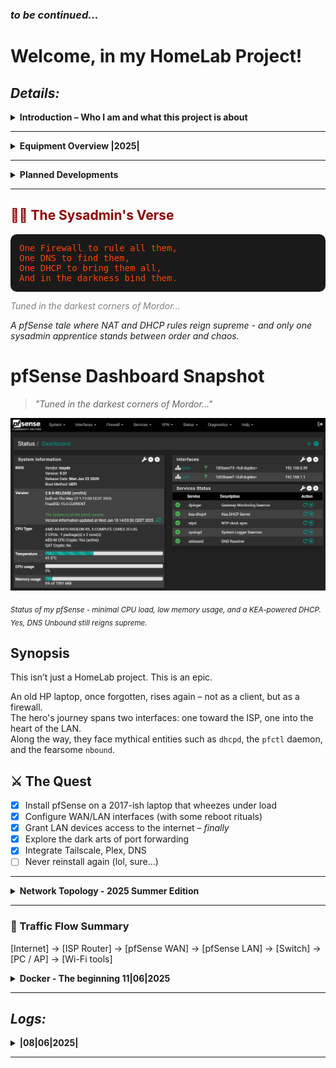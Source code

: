 ### *to be continued...*

# **Welcome, in my HomeLab Project!**

## *Details:*

<details>
<summary><strong>  Introduction – Who I am and what this project is about</strong></summary>

---

My name is Viktor Halupka, I was born in Budapest, and I have been living in Austria since 2014.  
Since my childhood (Commodore 64), I have been interested in the world of IT, but I worked in the gastronomy industry for a long time.  
At the age of forty, however, I decided to make a dream come true: to work professionally with IT, networks, and servers.

This homelab project is the first step on that path: I am building a real, working test environment on my own budget and in my free time, in order to gain hands-on experience in system and network administration.

This is not a perfectly sterile lab, but rather a fine worked, dynamically evolving learning platform, with its own mistakes, solutions, and documentation.

### My goal with this project is to:  
- demonstrate my progress,
- build a stable, remotely accessible, container-based home service platform that also serves as a learning environment,  
- help other beginners who are starting a similar journey, and  
- convince my future employer that they are dealing with a motivated, eager-to-learn, and practical-minded person.

**It’s never too late to change direction – the only thing that matters is that you take the first step.**

</details>

---

<details>
<summary><strong>  Equipment Overview |2025|</strong></summary>

---

#### Workstations and Servers

#### MSI Thin 15 B12UC laptop: 
- CPU: Intel Core i5 (12th generation)  
- RAM: 32 GB  
- VGA: Nvidia RTX 3050  
- Storage: 1 TB NVMe SSD  
- OS: Fedora Linux  
- Purpose: Learning system administration, network simulations, monitoring  

#### Windows 11 Pro PC (main server): 
- CPU: Intel Core i7-8700K  
- RAM: 32 GB  
- VGA: Nvidia RTX 3060 Ti  
- Storage: 2× 1 TB NVMe SSD, 1 TB HDD  
- Roles: Plex + Tailscale media server, planned NGINX web server  

#### HP 15-ba106ng laptop (pfSense router): 
- CPU: AMD A9-9410  
- RAM: 8 GB  
- Storage: 1 TB HDD  
- OS: pfSense (fresh install, in configuration)  
- Roles: Firewall, DHCP, NAT, VLAN, port forwarding, VPN (WireGuard planned)  

### Network

---

- Netgear GS308E managed switch (8 ports)  
- UNI USB–Ethernet adapter for HP laptop  
- ISP Routers:  
  - ZTE MC888A Ultra (5G, main internet)  
  - ZTE H338A (4G, backup)  

### Mobile Devices

---

- iPhone 11 (static public IP, uses Tailscale)  
- Samsung tablet (Android 14, media playback, remote access)  

### Backup and Security

---

- Using pfSense Firewall
- Weekly full system backup
- Planning incremental backups  
- Documents on OneDrive for mobile access  
- Plexamp + Tailscale used during commutes for music  
- Tailscale exit node automatically enabled on iPhone for public network security  

</details>

---

<details>
<summary><strong>  Planned Developments</strong></summary>

---
  
- Set up NGINX web server on Windows  
- Create basic static website for portfolio/monitoring  
- Finish pfSense full configuration  
- Automate Wake-on-LAN and remote management  
- Update automation with Ansible
- Docker installation with Photoprism for photo cataloging and secure, remote access from mobile
- Planning Wake-on-LAN and remote server control automation 

</details>

---

<h2 style="color:#8B0000;">🧙‍♂️ The Sysadmin's Verse</h2>

<pre style="color:#FF4500; background-color:#1a1a1a; padding:1em; border-radius:10px; font-family:Consolas,Monaco,monospace;">
One Firewall to rule all them,
One DNS to find them,
One DHCP to bring them all,
And in the darkness bind them.
</pre>

<p style="color:gray; font-style:italic;">
Tuned in the darkest corners of Mordor...
</p>

*A pfSense tale where NAT and DHCP rules reign supreme - and only one sysadmin apprentice stands between order and chaos.*

# pfSense Dashboard Snapshot

> *"Tuned in the darkest corners of Mordor..."*

![Dashboard](images/pfsense-dashboard.png)

<sub><i>Status of my pfSense - minimal CPU load, low memory usage, and a KEA-powered DHCP. Yes, DNS Unbound still reigns supreme.</i></sub>



## Synopsis
This isn’t just a HomeLab project. This is an epic.

An old HP laptop, once forgotten, rises again – not as a client, but as a firewall.  
The hero's journey spans two interfaces: one toward the ISP, one into the heart of the LAN.  
Along the way, they face mythical entities such as `dhcpd`, the `pfctl` daemon, and the fearsome `nbound`.

## ⚔️ The Quest
- [x] Install pfSense on a 2017-ish laptop that wheezes under load
- [x] Configure WAN/LAN interfaces (with some reboot rituals)
- [x] Grant LAN devices access to the internet – *finally*
- [x] Explore the dark arts of port forwarding
- [x] Integrate Tailscale, Plex, DNS
- [ ] Never reinstall again (lol, sure...)

---

<details>
<summary><strong> Network Topology - 2025 Summer Edition</strong></summary>

---

### 1. ISP Router
- Acts as the upstream connection to the internet.
- Either in bridge mode or with DMZ pointing to pfSense.
- Connected via Ethernet to the pfSense WAN interface.

### 2. pfSense (running on an old laptop)
- Serves as the main router and firewall.
- Interfaces:
  - **WAN** → connected to ISP router.
  - **LAN** → connected to local network via a switch.
- Provides:
  - DHCP and DNS for the LAN.
  - NAT, port forwarding, and firewall rules.
  - Future plans: pfBlockerNG, Tailscale subnet routing.

### 3. LAN Switch
- Connected to the pfSense LAN port.
- Distributes LAN connectivity to wired devices and access points.

### 4. Devices connected to the switch
- **PC (Windows 11 Pro)**
  - Hosts Plex Media Server and PhotoPrism (via Docker/Portainer).
  - Also used for general administration and monitoring.
- **ZTE Router (WLAN Access Point Mode)**
  - Provides Wi-Fi only (DHCP disabled).
  - Connected via Ethernet to the switch.
    

### 5. Devices connected via Wi-Fi (through ZTE AP)
- Smartphones
- Tablets
- Smartwatch
- Nokia streaming box
- HP printer
- IoT gadgets

</details>

---

### 🔁 Traffic Flow Summary

[Internet] → [ISP Router] → [pfSense WAN] → [pfSense LAN] → [Switch] → [PC / AP] → [Wi-Fi tools]

<details>
<summary><strong>  Docker - The beginning 11|06|2025</strong></summary>

---

As part of the HomeLab, I used Docker containerization to host isolated, manageable home services. During the project, I resolved several technical issues and successfully deployed several services, including:

## Problem:

- Installed Docker and WSL2 on Windows 11, but the WSL2 initially failed to start due to misconfigured .wslconfig.

## 🔨Fixing WSL `automount` Configuration:

> **Note:** `crossDistro = true` is **not** a valid key in the `[automount]` section, so WSL throws an unknown key error if you include it.

####  Correct `[automount]` Configuration Example:

```ini
[automount]
root = /mnt/host
options = "metadata"
```

---

### Restarting WSL and Docker Container

After saving the correct `.wslconfig` file, restart WSL and the Docker container:

```powershell
wsl --shutdown
```

```powershell
wsl
```

```powershell
docker compose up -d
```

>  WSL2 should now run reliably, and Docker should successfully start the container.

## Problem:

- Docker Desktop Startup Issue on Windows
- When Docker Desktop is set to start automatically with Windows, the following issues occur:

1. **WSL Initialization Error**: On boot, Docker shows an error indicating that WSL is not loaded yet.
2. **Engine Startup Failure**: Shortly after, another message appears (e.g., *Fetching issue*), and the Docker engine does not become usable.
3. **Workaround Required**: Even if Docker Desktop is manually shut down, the issue persists unless further steps are taken.

## 🔨Solution:
### To get Docker Desktop working properly again:

1. Fully exit Docker Desktop (`Right-click → Quit Docker Desktop`).
2. Open `Event Viewer`, or alternatively use Task Manager or PowerShell.
3. Locate and terminate the `com.docker.build.exe` process.
4. Restart Docker Desktop manually.

## After performing these steps, Docker works normally.

### Suspected Cause
This may be due to **slow WSL initialization on system startup**, especially if Docker and/or WSL-related components are located on a **mechanical HDD**. The delayed loading could cause Docker to attempt to start before WSL is fully ready.

### Suggested Fix
Try moving Docker's WSL-related files and configuration (or the entire Docker installation) to a **solid-state drive (SSD)**. This might ensure faster startup and proper synchronization with WSL during boot.

> **Note:** WSL2 boot speed improved: confirmed SSD is significantly faster than HDD when hosting the virtual disk.

---

💡Feel free to open an issue or contribute a better workaround if you've faced the same problem!

---

## Common Docker Commands with Explanations  
It will come in handy someday🙂

| Command                           | Description                                                                                 |
| --------------------------------- | ------------------------------------------------------------------------------------------- |
| `docker compose up -d`            | Starts the containers defined in `docker-compose.yml` in detached (background) mode.        |
| `docker compose down`             | Stops and removes the containers, networks, and volumes created by `docker-compose up`.     |
| `docker compose restart`          | Restarts all containers defined in the compose file.                                        |
| `docker ps`                       | Lists all currently running containers.                                                     |
| `docker ps -a`                    | Lists all containers, including stopped ones.                                               |
| `docker logs photoprism`          | Displays the logs/output from the container named `photoprism`. Useful for troubleshooting. |
| `docker exec -it photoprism bash` | Opens an interactive shell (`bash`) inside the running `photoprism` container.              |
| `docker stop photoprism`          | Gracefully stops the `photoprism` container.                                                |
| `docker start photoprism`         | Starts a stopped `photoprism` container.                                                    |
| `docker rm photoprism`            | Removes the `photoprism` container. It must be stopped first.                               |
| `docker images`                   | Lists all downloaded Docker images.                                                         |
| `docker image prune`              | Cleans up unused Docker images to free disk space.                                          |
| `docker volume ls`                | Lists all Docker volumes.                                                                   |
| `docker volume prune`             | Removes unused Docker volumes.                                                              |

---

## Finally some tests and settings

- Tailscale integration: successfully tested secure remote access to Docker containers (e.g., PhotoPrism) from mobile and Fedora machines

- PhotoPrism AI photo library: set up and secured using Tailscale + port forwarding. A private, smart photo library with AI-assisted organization

- Plex and Plexamp integration: music library is now securely available on mobile, even while commuting


## Planned next steps:

- Install Portainer: a web-based Docker management interface for easier container control

- Use Docker Compose: to manage multi-container setups (e.g., webserver + database)

- Further harden container access using Tailscale or WireGuard

- Reverse proxy setup planned: using Caddy or Nginx to simplify HTTPS and routing

---

</details>

---

## *Logs:*

<details>
<summary><strong> |08|06|2025|</strong></summary> 

---
  
## System Tweaks:
- Pagefile set to initial 1024 MB, max 4892 MB on SSD (works well with 32 GB RAM)

## Network Setup: 
- UPnP enabled (helps Plex and Tailscale)  
- SIP-ALG still on, will disable after Wi-Fi Calling off  
- MAC/IP/Port Filtering disabled (unnecessary)  
- DMZ not used  
- Manual port forwarding for Plex (32400) working; UPnP might be disabled
- pfSense configuration ongoing (WAN/LAN, VLAN, WireGuard, port forwarding)  

## Plex + Tailscale: 
- Direct connection enabled, better and stable streaming  
- iPhone uses Tailscale *exit node* depending on network  
- Plex works flawlessly over Tailscale  

</details>

---
